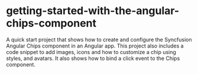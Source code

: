 # getting-started-with-the-angular-chips-component
A quick start project that shows how to create and configure the Syncfusion Angular Chips component in an Angular app. This project also includes a code snippet to add images, icons and how to customize a chip using styles, and avatars. It also shows how to bind a click event to the Chips component.
